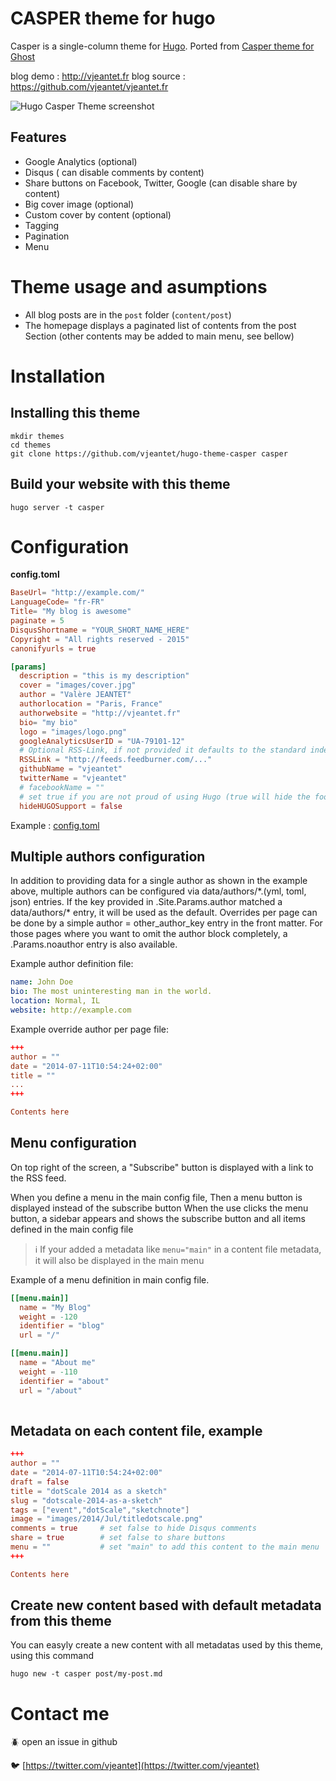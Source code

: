 # CASPER theme for hugo
    

Casper is a single-column theme for [Hugo](http://gohugo.io/).
Ported from [Casper theme for Ghost ](https://github.com/TryGhost/Casper)

blog demo : http://vjeantet.fr
blog source : https://github.com/vjeantet/vjeantet.fr

![Hugo Casper Theme screenshot](https://raw.githubusercontent.com/vjeantet/hugo-theme-casper/master/images/screen.png)

## Features

* Google Analytics (optional)
* Disqus ( can disable comments by content)
* Share buttons on Facebook, Twitter, Google (can disable share by content)
* Big cover image (optional)
* Custom cover by content (optional)
* Tagging
* Pagination
* Menu

# Theme usage and asumptions
* All blog posts are in the ```post``` folder (```content/post```)
* The homepage displays a paginated list of contents from the post Section (other contents may be added to main menu, see bellow)

# Installation

## Installing this theme

    mkdir themes
    cd themes
    git clone https://github.com/vjeantet/hugo-theme-casper casper

## Build your website with this theme

    hugo server -t casper

# Configuration

**config.toml**

``` toml
BaseUrl= "http://example.com/"
LanguageCode= "fr-FR"
Title= "My blog is awesome"
paginate = 5
DisqusShortname = "YOUR_SHORT_NAME_HERE"
Copyright = "All rights reserved - 2015"
canonifyurls = true

[params]
  description = "this is my description"
  cover = "images/cover.jpg"
  author = "Valère JEANTET"
  authorlocation = "Paris, France"
  authorwebsite = "http://vjeantet.fr"
  bio= "my bio"
  logo = "images/logo.png"
  googleAnalyticsUserID = "UA-79101-12"
  # Optional RSS-Link, if not provided it defaults to the standard index.xml
  RSSLink = "http://feeds.feedburner.com/..." 
  githubName = "vjeantet"
  twitterName = "vjeantet"
  # facebookName = ""
  # set true if you are not proud of using Hugo (true will hide the footer note "Proudly published with HUGO.....")
  hideHUGOSupport = false

```

Example : [config.toml](https://github.com/vjeantet/vjeantet.fr/blob/master/config.toml)

## Multiple authors configuration

In addition to providing data for a single author as shown in the example above, multiple authors
can be configured via data/authors/\*.(yml, toml, json) entries. If the key provided in
.Site.Params.author matched a data/authors/\* entry, it will be used as the default. Overrides
per page can be done by a simple author = other_author_key entry in the front matter. For those
pages where you want to omit the author block completely, a .Params.noauthor entry is also
available.

Example author definition file:

``` yml
name: John Doe
bio: The most uninteresting man in the world.
location: Normal, IL
website: http://example.com

```

Example override author per page file:
``` toml
+++
author = ""
date = "2014-07-11T10:54:24+02:00"
title = ""
...
+++

Contents here

```

## Menu configuration

On top right of the screen, a "Subscribe" button is displayed with a link to the RSS feed.

When you define a menu in the main config file, Then a menu button is displayed instead of the subscribe button
When the use clicks the menu button, a sidebar appears and shows the subscribe button and all items defined in the main config file

> :information_source: If your added a metadata like ```menu="main"``` in a content file metadata, it will also be displayed in the main menu

Example of a menu definition in main config file.


``` toml
[[menu.main]]
  name = "My Blog"
  weight = -120
  identifier = "blog"
  url = "/"

[[menu.main]]
  name = "About me"
  weight = -110
  identifier = "about"
  url = "/about"
  
```

## Metadata on each content file, example

``` toml
+++
author = ""
date = "2014-07-11T10:54:24+02:00"
draft = false
title = "dotScale 2014 as a sketch"
slug = "dotscale-2014-as-a-sketch"
tags = ["event","dotScale","sketchnote"]
image = "images/2014/Jul/titledotscale.png"
comments = true     # set false to hide Disqus comments
share = true        # set false to share buttons
menu = ""           # set "main" to add this content to the main menu
+++

Contents here
```

## Create new content based with default metadata from this theme
You can easyly create a new content with all metadatas used by this theme, using this command 
```
hugo new -t casper post/my-post.md
```

# Contact me

:beetle: open an issue in github

:bird: [https://twitter.com/vjeantet](https://twitter.com/vjeantet)
